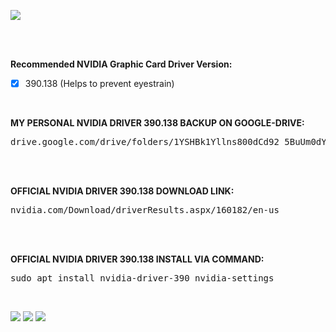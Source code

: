 ![](https://i.imgur.com/mFxi2Sv.png)

<br />
<br />

**Recommended NVIDIA Graphic Card Driver Version:** 

- [x] 390.138 (Helps to prevent eyestrain)


<br>

**MY PERSONAL NVIDIA DRIVER 390.138 BACKUP ON GOOGLE-DRIVE:**

<pre>
drive.google.com/drive/folders/1YSHBk1Yllns800dCd92_5BuUm0dYynF_?usp=sharing
</pre>

<br>
<br>

**OFFICIAL NVIDIA DRIVER 390.138 DOWNLOAD LINK:**

<pre>
nvidia.com/Download/driverResults.aspx/160182/en-us
</pre>

<br>
<br>

**OFFICIAL NVIDIA DRIVER 390.138 INSTALL VIA COMMAND:**

<pre>
sudo apt install nvidia-driver-390 nvidia-settings
</pre>

<br>

![](https://i.imgur.com/bAT6U1U.png)
![](https://i.imgur.com/uybSU72.png)
![](https://i.imgur.com/YjexDba.png)
